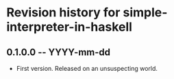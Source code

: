 # Revision history for simple-interpreter-in-haskell

## 0.1.0.0 -- YYYY-mm-dd

* First version. Released on an unsuspecting world.
